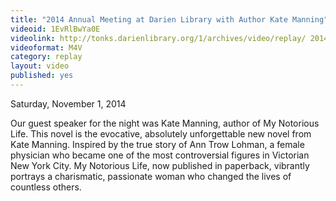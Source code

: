```yaml
---
title: "2014 Annual Meeting at Darien Library with Author Kate Manning"
videoid: 1EvRlBwYa0E
videolink: http://tonks.darienlibrary.org/1/archives/video/replay/ 20141101_annual_meeting.m4v
videoformat: M4V
category: replay
layout: video
published: yes
---
```


Saturday, November 1, 2014

Our guest speaker for the night was Kate Manning, author of My Notorious Life. This novel is the evocative, absolutely unforgettable new novel from Kate Manning. Inspired by the true story of Ann Trow Lohman, a female physician who became one of the most controversial figures in Victorian New York City. My Notorious Life, now published in paperback, vibrantly portrays a charismatic, passionate woman who changed the lives of countless others.